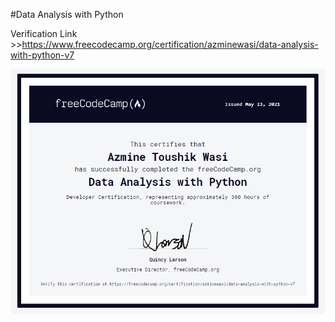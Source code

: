 #Data Analysis with Python 

Verification Link >>https://www.freecodecamp.org/certification/azminewasi/data-analysis-with-python-v7

![Certificate](fcc-azminewasi-data-analysis-with-python-v7.png?raw=true "Title")